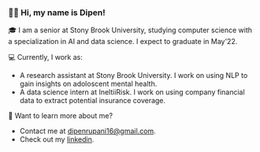 ### 👋🏽 Hi, my name is Dipen!

🎓 I am a senior at Stony Brook University, studying computer science with a specialization in AI and data science. I expect to graduate in May'22.

💻 Currently, I work as:
- A research assistant at Stony Brook University. I work on using NLP to gain insights on adoloscent mental health. 
- A data science intern at IneltiiRisk. I work on using company financial data to extract potential insurance coverage.

💬 Want to learn more about me?
- Contact me at dipenrupani16@gmail.com.
- Check out my [linkedin](https://www.linkedin.com/in/dipenrupani/).


<!--
**dipenR/dipenR** is a ✨ _special_ ✨ repository because its `README.md` (this file) appears on your GitHub profile.

Here are some ideas to get you started:

- 🔭 I’m currently working on ...
- 🌱 I’m currently learning ...
- 👯 I’m looking to collaborate on ...
- 🤔 I’m looking for help with ...
- 💬 Ask me about ...
- 📫 How to reach me: ...
- 😄 Pronouns: ...
- ⚡ Fun fact: ...
-->
